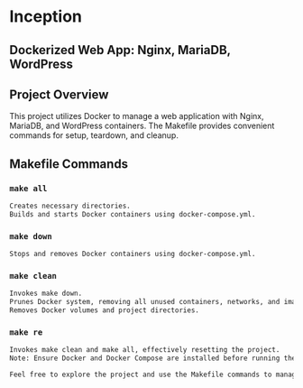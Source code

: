 # Inception
## Dockerized Web App: Nginx, MariaDB, WordPress

## Project Overview

This project utilizes Docker to manage a web application with Nginx, MariaDB, and WordPress containers. The Makefile provides convenient commands for setup, teardown, and cleanup.

## Makefile Commands

### `make all`

```bash
Creates necessary directories.
Builds and starts Docker containers using docker-compose.yml.
```
### `make down`
```bash
Stops and removes Docker containers using docker-compose.yml.
```

### `make clean`
```bash
Invokes make down.
Prunes Docker system, removing all unused containers, networks, and images.
Removes Docker volumes and project directories.
```
### `make re`
```bash
Invokes make clean and make all, effectively resetting the project.
Note: Ensure Docker and Docker Compose are installed before running the Makefile commands.

Feel free to explore the project and use the Makefile commands to manage the Dockerized web application effortlessly.
```
